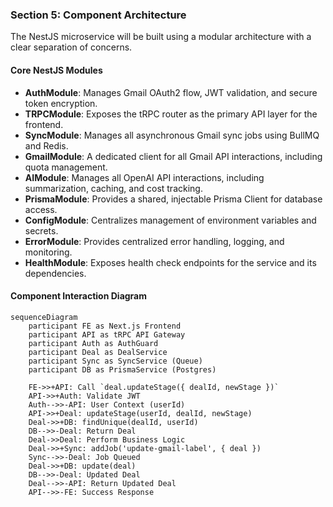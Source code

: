 ### **Section 5: Component Architecture**

The NestJS microservice will be built using a modular architecture with a clear separation of concerns.

#### Core NestJS Modules

- **AuthModule**: Manages Gmail OAuth2 flow, JWT validation, and secure token encryption.
- **TRPCModule**: Exposes the tRPC router as the primary API layer for the frontend.
- **SyncModule**: Manages all asynchronous Gmail sync jobs using BullMQ and Redis.
- **GmailModule**: A dedicated client for all Gmail API interactions, including quota management.
- **AIModule**: Manages all OpenAI API interactions, including summarization, caching, and cost tracking.
- **PrismaModule**: Provides a shared, injectable Prisma Client for database access.
- **ConfigModule**: Centralizes management of environment variables and secrets.
- **ErrorModule**: Provides centralized error handling, logging, and monitoring.
- **HealthModule**: Exposes health check endpoints for the service and its dependencies.

#### Component Interaction Diagram

```mermaid
sequenceDiagram
    participant FE as Next.js Frontend
    participant API as tRPC API Gateway
    participant Auth as AuthGuard
    participant Deal as DealService
    participant Sync as SyncService (Queue)
    participant DB as PrismaService (Postgres)

    FE->>+API: Call `deal.updateStage({ dealId, newStage })`
    API->>+Auth: Validate JWT
    Auth-->>-API: User Context (userId)
    API->>+Deal: updateStage(userId, dealId, newStage)
    Deal->>+DB: findUnique(dealId, userId)
    DB-->>-Deal: Return Deal
    Deal->>Deal: Perform Business Logic
    Deal->>+Sync: addJob('update-gmail-label', { deal })
    Sync-->>-Deal: Job Queued
    Deal->>+DB: update(deal)
    DB-->>-Deal: Updated Deal
    Deal-->>-API: Return Updated Deal
    API-->>-FE: Success Response
```
